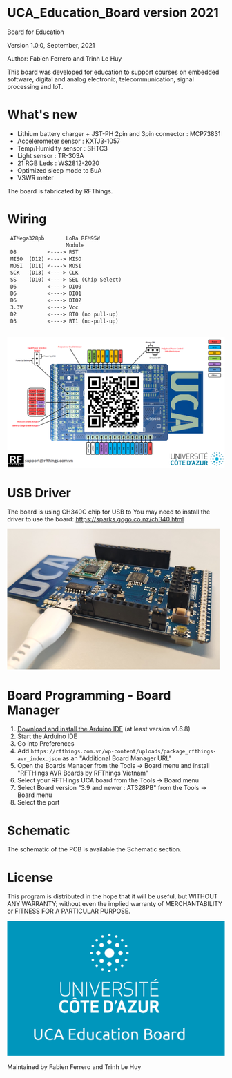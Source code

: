 # UCA_Education_Board version 2021
Board for Education

Version 1.0.0, September, 2021

Author: Fabien Ferrero and Trinh Le Huy

This board was developed for education to support courses on embedded software, digital and analog electronic, telecommunication, signal processing and IoT.

# What's new
- Lithium battery charger + JST-PH 2pin and 3pin connector : MCP73831
- Accelerometer sensor : KXTJ3-1057
- Temp/Humidity sensor : SHTC3
- Light sensor : TR-303A
- 21 RGB Leds : WS2812-2020
- Optimized sleep mode to 5uA
- VSWR meter



The board is fabricated by RFThings.

# Wiring

```
 ATMega328pb       LoRa RFM95W 
                   Module
 D8          <----> RST
 MISO  (D12) <----> MISO
 MOSI  (D11) <----> MOSI
 SCK   (D13) <----> CLK
 SS    (D10) <----> SEL (Chip Select)
 D6          <----> DIO0
 D6          <----> DIO1
 D6          <----> DIO2
 3.3V        <----> Vcc
 D2          <----> BT0 (no pull-up)
 D3          <----> BT1 (no-pull-up)


 ```
 
 <img src="https://github.com/FabienFerrero/UCA21/blob/master/Doc/Pictures/pinout_UCA.png">
 
 
# USB Driver
The board is using CH340C chip for USB to 
You may need to install the driver to use the board:
https://sparks.gogo.co.nz/ch340.html

<img src="https://github.com/FabienFerrero/UCA21/blob/master/Doc/Pictures/usb.png">

# Board Programming - Board Manager

 1. [Download and install the Arduino IDE](https://www.arduino.cc/en/Main/Software) (at least version v1.6.8)
 2. Start the Arduino IDE
 3. Go into Preferences
 4. Add ```https://rfthings.com.vn/wp-content/uploads/package_rfthings-avr_index.json``` as an "Additional Board Manager URL"
 5. Open the Boards Manager from the Tools -> Board menu and install "RFTHings AVR Boards by RFThings Vietnam"
 6. Select your RFTHings UCA board from the Tools -> Board menu
 7. Select Board version "3.9 and newer : AT328PB" from the Tools -> Board menu
 8. Select the port

# Schematic

The schematic of the PCB is available the Schematic section.


# License


This program is distributed in the hope that it will be useful, but WITHOUT ANY WARRANTY; without even the implied warranty of MERCHANTABILITY or FITNESS FOR A PARTICULAR PURPOSE.

<img src="https://github.com/FabienFerrero/UCA21/blob/main/Doc/Pictures/UCA_logo.png">

Maintained by Fabien Ferrero and Trinh Le Huy
